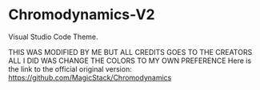 # Chromodynamics-V2
Visual Studio Code Theme.

THIS WAS MODIFIED BY ME BUT ALL CREDITS GOES TO THE CREATORS ALL I DID WAS CHANGE THE COLORS TO MY OWN PREFERENCE
Here is the link to the official original version:
https://github.com/MagicStack/Chromodynamics

